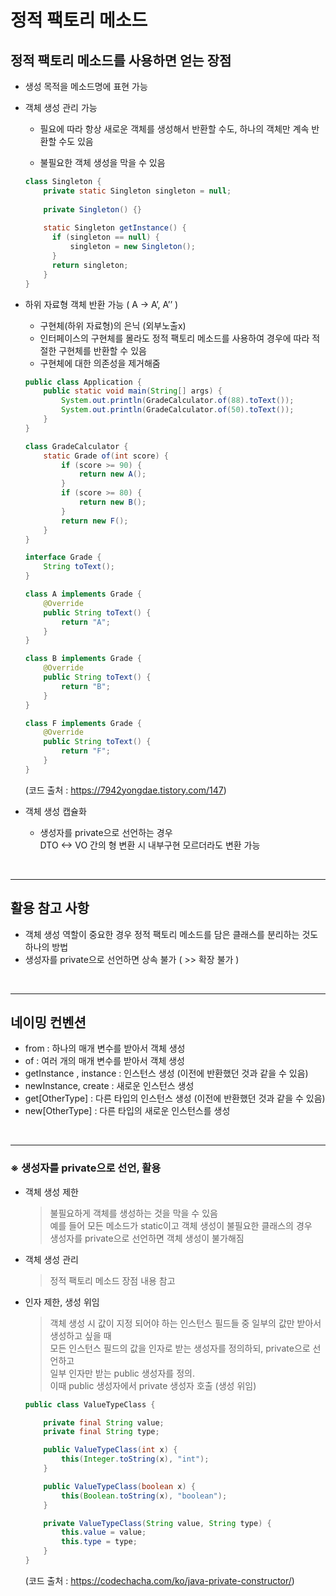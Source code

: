# 정적 팩토리 메소드

## 정적 팩토리 메소드를 사용하면 얻는 장점

- 생성 목적을 메소드명에 표현 가능

- 객체 생성 관리 가능
  - 필요에 따라 항상 새로운 객체를 생성해서 반환할 수도,
    하나의 객체만 계속 반환할 수도 있음

  - 불필요한 객체 생성을 막을 수 있음
  ```java
  class Singleton {
      private static Singleton singleton = null;
    
      private Singleton() {}
    
      static Singleton getInstance() {
        if (singleton == null) {
            singleton = new Singleton();
        }
        return singleton;
      }
  }
  ```

- 하위 자료형 객체 반환 가능
  ( A -> A’, A’’ )
  - 구현체(하위 자료형)의 은닉 (외부노출x)
  - 인터페이스의 구현체를 몰라도 정적 팩토리 메소드를 사용하여
      경우에 따라 적절한 구현체를 반환할 수 있음
  - 구현체에 대한 의존성을 제거해줌
  ```java
  public class Application {
      public static void main(String[] args) {
          System.out.println(GradeCalculator.of(88).toText());
          System.out.println(GradeCalculator.of(50).toText());
      }
  }
  
  class GradeCalculator {
      static Grade of(int score) {
          if (score >= 90) {
              return new A();
          }
          if (score >= 80) {
              return new B();
          }
          return new F();
      }
  }
  
  interface Grade {
      String toText();
  }
  
  class A implements Grade {
      @Override
      public String toText() {
          return "A";
      }
  }
  
  class B implements Grade {
      @Override
      public String toText() {
          return "B";
      }
  }
  
  class F implements Grade {
      @Override
      public String toText() {
          return "F";
      }
  }
  ```
  (코드 출처 : https://7942yongdae.tistory.com/147)

- 객체 생성 캡슐화
  - 생성자를 private으로 선언하는 경우
    <br>DTO <-> VO 간의 형 변환 시 내부구현 모르더라도 변환 가능

<br>

---

## 활용 참고 사항
- 객체 생성 역할이 중요한 경우 정적 팩토리 메소드를 담은 클래스를 분리하는 것도 하나의 방법
- 생성자를 private으로 선언하면 상속 불가 ( >> 확장 불가 )

<br>

---

## 네이밍 컨벤션
- from : 하나의 매개 변수를 받아서 객체 생성
- of : 여러 개의 매개 변수를 받아서 객체 생성
- getInstance , instance : 인스턴스 생성 (이전에 반환했던 것과 같을 수 있음)
- newInstance, create : 새로운 인스턴스 생성
- get[OtherType] : 다른 타입의 인스턴스 생성 (이전에 반환했던 것과 같을 수 있음)
- new[OtherType] : 다른 타입의 새로운 인스턴스를 생성

<br>

---

### ※ 생성자를 private으로 선언, 활용

- 객체 생성 제한
  > 불필요하게 객체를 생성하는 것을 막을 수 있음
  > <br>예를 들어 모든 메소드가 static이고 객체 생성이 불필요한 클래스의 경우
  > <br>생성자를 private으로 선언하면 객체 생성이 불가해짐
- 객체 생성 관리
  > 정적 팩토리 메소드 장점 내용 참고
- 인자 제한, 생성 위임
  > 객체 생성 시 값이 지정 되어야 하는 인스턴스 필드들 중 일부의 값만 받아서 생성하고 싶을 때
  > <br>모든 인스턴스 필드의 값을 인자로 받는 생성자를 정의하되, private으로 선언하고
  > <br>일부 인자만 받는 public 생성자를 정의.
  > <br>이때 public 생성자에서 private 생성자 호출 (생성 위임)
  ```java
  public class ValueTypeClass {

      private final String value;
      private final String type;

      public ValueTypeClass(int x) {
          this(Integer.toString(x), "int");
      }

      public ValueTypeClass(boolean x) {
          this(Boolean.toString(x), "boolean");
      }

      private ValueTypeClass(String value, String type) {
          this.value = value;
          this.type = type;
      }
  }
  ```
  (코드 출처 : https://codechacha.com/ko/java-private-constructor/)